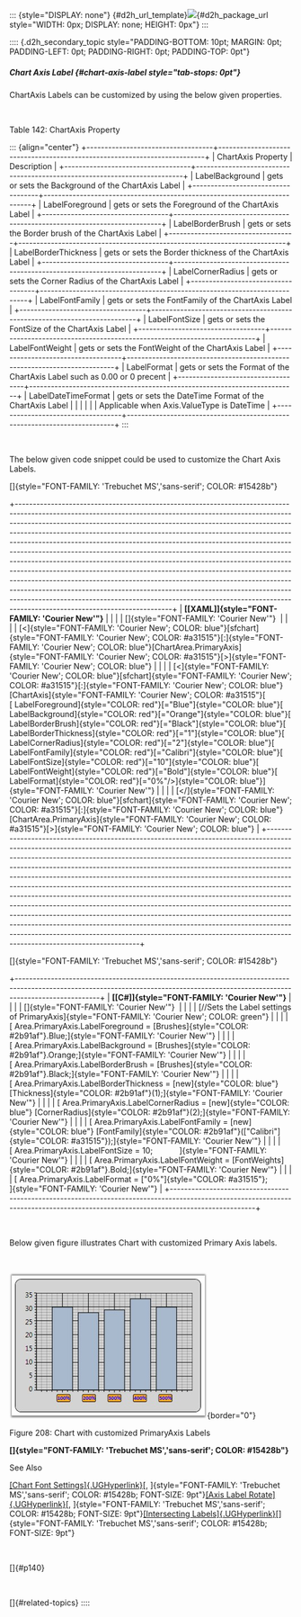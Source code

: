 ::: {style="DISPLAY: none"}
[](ms-xhelp:///?Id=d2h_url_template){#d2h_url_template}![](!package_url!){#d2h_package_url style="WIDTH: 0px; DISPLAY: none; HEIGHT: 0px"}
:::

:::: {.d2h_secondary_topic style="PADDING-BOTTOM: 10pt; MARGIN: 0pt; PADDING-LEFT: 0pt; PADDING-RIGHT: 0pt; PADDING-TOP: 0pt"}
##### Chart Axis Label {#chart-axis-label style="tab-stops: 0pt"}

ChartAxis Labels can be customized by using the below given properties.

 

Table 142: ChartAxis Property

::: {align="center"}
+-----------------------------------+--------------------------------------------------------------------------+
| ChartAxis Property                | Description                                                              |
+-----------------------------------+--------------------------------------------------------------------------+
| LabelBackground                   | gets or sets the Background of the ChartAxis Label                       |
+-----------------------------------+--------------------------------------------------------------------------+
| LabelForeground                   | gets or sets the Foreground of the ChartAxis Label                       |
+-----------------------------------+--------------------------------------------------------------------------+
| LabelBorderBrush                  | gets or sets the Border brush of the ChartAxis Label                     |
+-----------------------------------+--------------------------------------------------------------------------+
| LabelBorderThickness              | gets or sets the Border thickness of the ChartAxis Label                 |
+-----------------------------------+--------------------------------------------------------------------------+
| LabelCornerRadius                 | gets or sets the Corner Radius of the ChartAxis Label                    |
+-----------------------------------+--------------------------------------------------------------------------+
| LabelFontFamily                   | gets or sets the FontFamily of the ChartAxis Label                       |
+-----------------------------------+--------------------------------------------------------------------------+
| LabelFontSize                     | gets or sets the FontSize of the ChartAxis Label                         |
+-----------------------------------+--------------------------------------------------------------------------+
| LabelFontWeight                   | gets or sets the FontWeight of the ChartAxis Label                       |
+-----------------------------------+--------------------------------------------------------------------------+
| LabelFormat                       | gets or sets the Format of the ChartAxis Label such as 0.00 or 0 precent |
+-----------------------------------+--------------------------------------------------------------------------+
| LabelDateTimeFormat               | gets or sets the DateTime Format of the ChartAxis Label                  |
|                                   |                                                                          |
|                                   | Applicable when Axis.ValueType is DateTime                               |
+-----------------------------------+--------------------------------------------------------------------------+
:::

 

The below given code snippet could be used to customize the Chart Axis Labels.

[]{style="FONT-FAMILY: 'Trebuchet MS','sans-serif'; COLOR: #15428b"} 

+-------------------------------------------------------------------------------------------------------------------------------------------------------------------------------------------------------------------------------------------------------------------------------------------------------------------------------------------------------------------------------------------------------------------------------------------------------------------------------------------------------------------------------------------------------------------------------------------------------------------------------------------------------------------------------------------------------------------------------------------------------------------------------------------------------------------------------------------------------------------------------------------------------------------------------------+
| **[\[XAML\]]{style="FONT-FAMILY: 'Courier New'"}**                                                                                                                                                                                                                                                                                                                                                                                                                                                                                                                                                                                                                                                                                                                                                                                                                                                                                  |
|                                                                                                                                                                                                                                                                                                                                                                                                                                                                                                                                                                                                                                                                                                                                                                                                                                                                                                                                     |
| []{style="FONT-FAMILY: 'Courier New'"}                                                                                                                                                                                                                                                                                                                                                                                                                                                                                                                                                                                                                                                                                                                                                                                                                                                                                              |
|                                                                                                                                                                                                                                                                                                                                                                                                                                                                                                                                                                                                                                                                                                                                                                                                                                                                                                                                     |
| [\<]{style="FONT-FAMILY: 'Courier New'; COLOR: blue"}[sfchart]{style="FONT-FAMILY: 'Courier New'; COLOR: #a31515"}[:]{style="FONT-FAMILY: 'Courier New'; COLOR: blue"}[ChartArea.PrimaryAxis]{style="FONT-FAMILY: 'Courier New'; COLOR: #a31515"}[\>]{style="FONT-FAMILY: 'Courier New'; COLOR: blue"}                                                                                                                                                                                                                                                                                                                                                                                                                                                                                                                                                                                                                              |
|                                                                                                                                                                                                                                                                                                                                                                                                                                                                                                                                                                                                                                                                                                                                                                                                                                                                                                                                     |
| [\<]{style="FONT-FAMILY: 'Courier New'; COLOR: blue"}[sfchart]{style="FONT-FAMILY: 'Courier New'; COLOR: #a31515"}[:]{style="FONT-FAMILY: 'Courier New'; COLOR: blue"}[ChartAxis]{style="FONT-FAMILY: 'Courier New'; COLOR: #a31515"}[ [ LabelForeground]{style="COLOR: red"}[=\"Blue\"]{style="COLOR: blue"}[ LabelBackground]{style="COLOR: red"}[=\"Orange\"]{style="COLOR: blue"}[ LabelBorderBrush]{style="COLOR: red"}[=\"Black\"]{style="COLOR: blue"}[ LabelBorderThickness]{style="COLOR: red"}[=\"1\"]{style="COLOR: blue"}[ LabelCornerRadius]{style="COLOR: red"}[=\"2\"]{style="COLOR: blue"}[ LabelFontFamily]{style="COLOR: red"}[=\"Calibri\"]{style="COLOR: blue"}[ LabelFontSize]{style="COLOR: red"}[=\"10\"]{style="COLOR: blue"}[ LabelFontWeight]{style="COLOR: red"}[=\"Bold\"]{style="COLOR: blue"}[ LabelFormat]{style="COLOR: red"}[=\"0%\"/\>]{style="COLOR: blue"}]{style="FONT-FAMILY: 'Courier New'"} |
|                                                                                                                                                                                                                                                                                                                                                                                                                                                                                                                                                                                                                                                                                                                                                                                                                                                                                                                                     |
| [\</]{style="FONT-FAMILY: 'Courier New'; COLOR: blue"}[sfchart]{style="FONT-FAMILY: 'Courier New'; COLOR: #a31515"}[:]{style="FONT-FAMILY: 'Courier New'; COLOR: blue"}[ChartArea.PrimaryAxis]{style="FONT-FAMILY: 'Courier New'; COLOR: #a31515"}[\>]{style="FONT-FAMILY: 'Courier New'; COLOR: blue"}                                                                                                                                                                                                                                                                                                                                                                                                                                                                                                                                                                                                                             |
+-------------------------------------------------------------------------------------------------------------------------------------------------------------------------------------------------------------------------------------------------------------------------------------------------------------------------------------------------------------------------------------------------------------------------------------------------------------------------------------------------------------------------------------------------------------------------------------------------------------------------------------------------------------------------------------------------------------------------------------------------------------------------------------------------------------------------------------------------------------------------------------------------------------------------------------+

[]{style="FONT-FAMILY: 'Trebuchet MS','sans-serif'; COLOR: #15428b"} 

+-----------------------------------------------------------------------------------------------------------------------------------------------------------------------------------+
| **[\[C#\]]{style="FONT-FAMILY: 'Courier New'"}**                                                                                                                                  |
|                                                                                                                                                                                   |
| []{style="FONT-FAMILY: 'Courier New'"}                                                                                                                                            |
|                                                                                                                                                                                   |
| [//Sets the Label settings of PrimaryAxis]{style="FONT-FAMILY: 'Courier New'; COLOR: green"}                                                                                      |
|                                                                                                                                                                                   |
| [ Area.PrimaryAxis.LabelForeground = [Brushes]{style="COLOR: #2b91af"}.Blue;]{style="FONT-FAMILY: 'Courier New'"}                                                                 |
|                                                                                                                                                                                   |
| [ Area.PrimaryAxis.LabelBackground = [Brushes]{style="COLOR: #2b91af"}.Orange;]{style="FONT-FAMILY: 'Courier New'"}                                                               |
|                                                                                                                                                                                   |
| [ Area.PrimaryAxis.LabelBorderBrush = [Brushes]{style="COLOR: #2b91af"}.Black;]{style="FONT-FAMILY: 'Courier New'"}                                                               |
|                                                                                                                                                                                   |
| [ Area.PrimaryAxis.LabelBorderThickness = [new]{style="COLOR: blue"} [Thickness]{style="COLOR: #2b91af"}(1);]{style="FONT-FAMILY: 'Courier New'"}                                 |
|                                                                                                                                                                                   |
| [ Area.PrimaryAxis.LabelCornerRadius = [new]{style="COLOR: blue"} [CornerRadius]{style="COLOR: #2b91af"}(2);]{style="FONT-FAMILY: 'Courier New'"}                                 |
|                                                                                                                                                                                   |
| [ Area.PrimaryAxis.LabelFontFamily = [new]{style="COLOR: blue"} [FontFamily]{style="COLOR: #2b91af"}([\"Calibri\"]{style="COLOR: #a31515"});]{style="FONT-FAMILY: 'Courier New'"} |
|                                                                                                                                                                                   |
| [ Area.PrimaryAxis.LabelFontSize = 10;            ]{style="FONT-FAMILY: 'Courier New'"}                                                                                           |
|                                                                                                                                                                                   |
| [ Area.PrimaryAxis.LabelFontWeight = [FontWeights]{style="COLOR: #2b91af"}.Bold;]{style="FONT-FAMILY: 'Courier New'"}                                                             |
|                                                                                                                                                                                   |
| [ Area.PrimaryAxis.LabelFormat = [\"0%\"]{style="COLOR: #a31515"};           ]{style="FONT-FAMILY: 'Courier New'"}                                                                |
+-----------------------------------------------------------------------------------------------------------------------------------------------------------------------------------+

 

Below given figure illustrates Chart with customized Primary Axis labels.

 

![](ImagesExt/image81_217.jpg){border="0"}

Figure 208: Chart with customized PrimaryAxis Labels

**[]{style="FONT-FAMILY: 'Trebuchet MS','sans-serif'; COLOR: #15428b"}** 

See Also

[[Chart Font Settings]{.UGHyperlink}](ms-xhelp:///?Id=b1c21b8d-8c5c-47cf-9b9b-fcf42554913b)[, ]{style="FONT-FAMILY: 'Trebuchet MS','sans-serif'; COLOR: #15428b; FONT-SIZE: 9pt"}[[Axis Label Rotate]{.UGHyperlink}](ms-xhelp:///?Id=fd92a661-fbc5-45ac-a250-c07dac9b533e)[, ]{style="FONT-FAMILY: 'Trebuchet MS','sans-serif'; COLOR: #15428b; FONT-SIZE: 9pt"}[[Intersecting Labels]{.UGHyperlink}](ms-xhelp:///?Id=d3278943-c58b-4a3e-a82f-c45bdaac2095)[]{style="FONT-FAMILY: 'Trebuchet MS','sans-serif'; COLOR: #15428b; FONT-SIZE: 9pt"}

 

[]{#p140} 

 

[]{#related-topics}
::::
